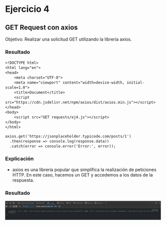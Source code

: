 # Ejercicio 4

## GET Request con axios
Objetivo: Realizar una solicitud GET utilizando la librería axios.

### Resultado

```
<!DOCTYPE html>
<html lang="en">
<head>
    <meta charset="UTF-8">
    <meta name="viewport" content="width=device-width, initial-scale=1.0">
    <title>Document</title>
    <script src="https://cdn.jsdelivr.net/npm/axios/dist/axios.min.js"></script>
</head>
<body>
    <script src="GET requests/ej4.js"></script>
</body>
</html>
```

```
axios.get('https://jsonplaceholder.typicode.com/posts/1')
  .then(response => console.log(response.data))
  .catch(error => console.error('Error:', error));
```

### Explicación
- axios es una librería popular que simplifica la realización de peticiones HTTP. En este caso, hacemos un GET y accedemos a los datos de la respuesta.

### Resultado

![Texto alternativo](../../src/Ejercicio20res.png "Respuesta del codigo ejemplo")
